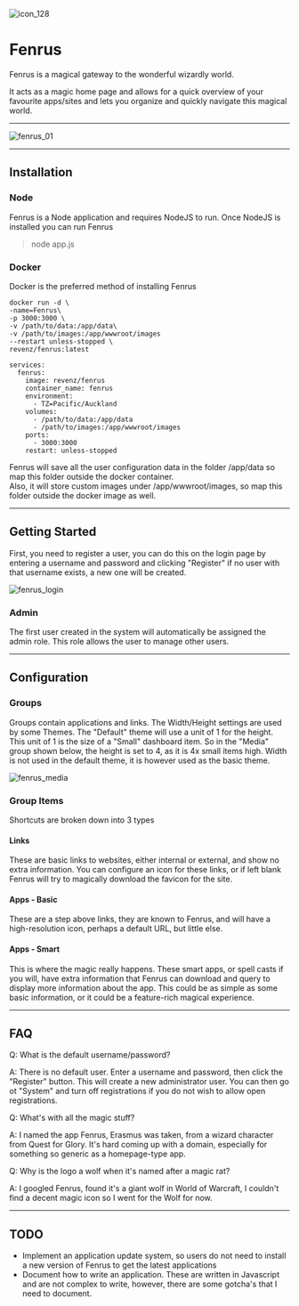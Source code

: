![icon_128](https://user-images.githubusercontent.com/958400/154829266-62206846-c6ef-4718-9910-2b83eb6aa41c.png)

# Fenrus


Fenrus is a magical gateway to the wonderful wizardly world.   

It acts as a magic home page and allows for a quick overview of your favourite apps/sites and lets you organize and quickly navigate this magical world.

---
![fenrus_01](https://user-images.githubusercontent.com/958400/154829573-15cc1170-561f-433a-92fc-d0d9daa85902.png)

---

## Installation

### Node
Fenrus is a Node application and requires NodeJS to run.  Once NodeJS is installed you can run Fenrus 
> node app.js

### Docker
Docker is the preferred method of installing Fenrus
```
docker run -d \
-name=Fenrus\
-p 3000:3000 \
-v /path/to/data:/app/data\
-v /path/to/images:/app/wwwroot/images
--restart unless-stopped \
revenz/fenrus:latest
```
```
services:
  fenrus:
    image: revenz/fenrus
    container_name: fenrus
    environment:
      - TZ=Pacific/Auckland
    volumes:
      - /path/to/data:/app/data
      - /path/to/images:/app/wwwroot/images
    ports:
      - 3000:3000
    restart: unless-stopped
```
Fenrus will save all the user configuration data in the folder /app/data so map this folder outside the docker container.  
Also, it will store custom images under /app/wwwroot/images, so map this folder outside the docker image as well.

---

## Getting Started

First, you need to register a user, you can do this on the login page by entering a username and password and clicking "Register" if no user with that username exists, a new one will be created.  

![fenrus_login](https://user-images.githubusercontent.com/958400/154829712-5b7dde64-eb4b-4e1d-9991-29d160d4b057.png)


### Admin
The first user created in the system will automatically be assigned the admin role.
This role allows the user to manage other users.

---

## Configuration

### Groups
Groups contain applications and links.  The Width/Height settings are used by some Themes.   The "Default" theme will use a unit of 1 for the height.   This unit of 1 is the size of a "Small" dashboard item.   So in the "Media" group shown below, the height is set to 4, as it is 4x small items high.  Width is not used in the default theme, it is however used as the basic theme.

![fenrus_media](https://user-images.githubusercontent.com/958400/154829815-bcb20f43-35bb-4550-a955-319d9216f2be.png)

### Group Items
Shortcuts are broken down into 3 types

#### Links
These are basic links to websites, either internal or external, and show no extra information.  You can configure an icon for these links, or if left blank Fenrus will try to magically download the favicon for the site.

#### Apps - Basic
These are a step above links, they are known to Fenrus, and will have a high-resolution icon, perhaps a default URL, but little else.

#### Apps - Smart
This is where the magic really happens.  These smart apps, or spell casts if you will, have extra information that Fenrus can download and query to display more information about the app.
This could be as simple as some basic information, or it could be a feature-rich magical experience.

---

## FAQ


Q: What is the default username/password?

A: There is no default user.  Enter a username and password, then click the "Register" button.  This will create a new administrator user.   You can then go ot "System" and turn off registrations if you do not wish to allow open registrations.



Q: What's with all the magic stuff?

A: I named the app Fenrus, Erasmus was taken, from a wizard character from Quest for Glory.  It's hard coming up with a domain, especially for something so generic as a homepage-type app.



Q: Why is the logo a wolf when it's named after a magic rat?

A: I googled Fenrus, found it's a giant wolf in World of Warcraft, I couldn't find a decent magic icon so I went for the Wolf for now.

---

## TODO
- Implement an application update system, so users do not need to install a new version of Fenrus to get the latest applications
- Document how to write an application.  These are written in Javascript and are not complex to write, however, there are some gotcha's that I need to document.
